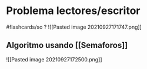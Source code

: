 # Problema lectores/escritor
#flashcards/so 
?
![[Pasted image 20210927171747.png]]
## Algoritmo usando [[Semaforos]]
![[Pasted image 20210927172500.png]]
<!--SR:!2021-11-08,1,230-->
